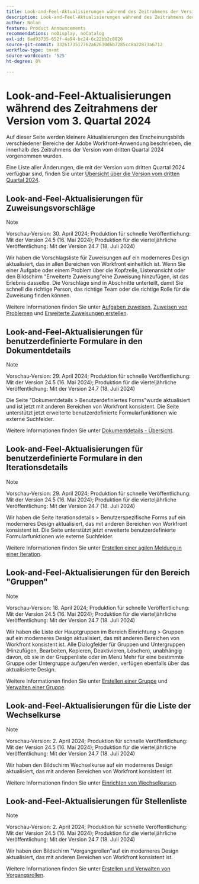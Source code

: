```yaml
---
title: Look-and-Feel-Aktualisierungen während des Zeitrahmens der Version vom 3. Quartal 2024
description: Look-and-Feel-Aktualisierungen während des Zeitrahmens der Version vom 3. Quartal 2024
author: Nolan
feature: Product Announcements
recommendations: noDisplay, noCatalog
exl-id: 6ad93735-652f-4a94-bc24-6c22bb2c8826
source-git-commit: 3326173517762a62630d6b7285cc8a22873a6712
workflow-type: tm+mt
source-wordcount: '525'
ht-degree: 0%

---
```


# Look-and-Feel-Aktualisierungen während des Zeitrahmens der Version vom 3. Quartal 2024

Auf dieser Seite werden kleinere Aktualisierungen des Erscheinungsbilds verschiedener Bereiche der Adobe Workfront-Anwendung beschrieben, die innerhalb des Zeitrahmens der Version vom dritten Quartal 2024 vorgenommen wurden.

Eine Liste aller Änderungen, die mit der Version vom dritten Quartal 2024 verfügbar sind, finden Sie unter [Übersicht über die Version vom dritten Quartal 2024](/help/quicksilver/product-announcements/product-releases/24-q3-release-activity/24-q3-release-overview.md).



## Look-and-Feel-Aktualisierungen für Zuweisungsvorschläge

>[!NOTE]
>
>Vorschau-Version: 30. April 2024; Produktion für schnelle Veröffentlichung: Mit der Version 24.5 (16. Mai 2024); Produktion für die vierteljährliche Veröffentlichung: Mit der Version 24.7 (18. Juli 2024)

Wir haben die Vorschlagsliste für Zuweisungen auf ein moderneres Design aktualisiert, das in allen Bereichen von Workfront einheitlich ist. Wenn Sie einer Aufgabe oder einem Problem über die Kopfzeile, Listenansicht oder den Bildschirm &quot;Erweiterte Zuweisung&quot;eine Zuweisung hinzufügen, ist das Erlebnis dasselbe. Die Vorschläge sind in Abschnitte unterteilt, damit Sie schnell die richtige Person, das richtige Team oder die richtige Rolle für die Zuweisung finden können.

Weitere Informationen finden Sie unter [Aufgaben zuweisen](/help/quicksilver/manage-work/tasks/assign-tasks/assign-tasks.md), [Zuweisen von Problemen](/help/quicksilver/manage-work/issues/manage-issues/assign-issues.md) und [Erweiterte Zuweisungen erstellen](/help/quicksilver/manage-work/tasks/assign-tasks/create-advanced-assignments.md).

## Look-and-Feel-Aktualisierungen für benutzerdefinierte Formulare in den Dokumentdetails

>[!NOTE]
>
>Vorschau-Version: 29. April 2024; Produktion für schnelle Veröffentlichung: Mit der Version 24.5 (16. Mai 2024); Produktion für die vierteljährliche Veröffentlichung: Mit der Version 24.7 (18. Juli 2024)

Die Seite &quot;Dokumentdetails > Benutzerdefiniertes Forms&quot;wurde aktualisiert und ist jetzt mit anderen Bereichen von Workfront konsistent. Die Seite unterstützt jetzt erweiterte benutzerdefinierte Formularfunktionen wie externe Suchfelder.

Weitere Informationen finden Sie unter [Dokumentdetails - Übersicht](/help/quicksilver/documents/managing-documents/document-details-overview.md).

## Look-and-Feel-Aktualisierungen für benutzerdefinierte Formulare in den Iterationsdetails

>[!NOTE]
>
>Vorschau-Version: 29. April 2024; Produktion für schnelle Veröffentlichung: Mit der Version 24.5 (16. Mai 2024); Produktion für die vierteljährliche Veröffentlichung: Mit der Version 24.7 (18. Juli 2024)

Wir haben die Seite Iterationsdetails > Benutzerspezifische Forms auf ein moderneres Design aktualisiert, das mit anderen Bereichen von Workfront konsistent ist. Die Seite unterstützt jetzt erweiterte benutzerdefinierte Formularfunktionen wie externe Suchfelder.

Weitere Informationen finden Sie unter [Erstellen einer agilen Meldung in einer Iteration](/help/quicksilver/agile/use-scrum-in-an-agile-team/iterations/create-agile-story-in-iteration.md).

## Look-and-Feel-Aktualisierungen für den Bereich &quot;Gruppen&quot;

>[!NOTE]
>
>Vorschau-Version: 18. April 2024; Produktion für schnelle Veröffentlichung: Mit der Version 24.5 (16. Mai 2024); Produktion für die vierteljährliche Veröffentlichung: Mit der Version 24.7 (18. Juli 2024)

Wir haben die Liste der Hauptgruppen im Bereich Einrichtung > Gruppen auf ein moderneres Design aktualisiert, das mit anderen Bereichen von Workfront konsistent ist. Alle Dialogfelder für Gruppen und Untergruppen (Hinzufügen, Bearbeiten, Kopieren, Deaktivieren, Löschen), unabhängig davon, ob sie in der Gruppenliste oder im Menü Mehr für eine bestimmte Gruppe oder Untergruppe aufgerufen werden, verfügen ebenfalls über das aktualisierte Design.

Weitere Informationen finden Sie unter [Erstellen einer Gruppe](/help/quicksilver/administration-and-setup/manage-groups/create-and-manage-groups/create-a-group.md) und [Verwalten einer Gruppe](/help/quicksilver/administration-and-setup/manage-groups/create-and-manage-groups/manage-a-group.md).

## Look-and-Feel-Aktualisierungen für die Liste der Wechselkurse

>[!NOTE]
>
>Vorschau-Version: 2. April 2024; Produktion für schnelle Veröffentlichung: Mit der Version 24.5 (16. Mai 2024); Produktion für die vierteljährliche Veröffentlichung: Mit der Version 24.7 (18. Juli 2024)

Wir haben den Bildschirm Wechselkurse auf ein moderneres Design aktualisiert, das mit anderen Bereichen von Workfront konsistent ist.

Weitere Informationen finden Sie unter [Einrichten von Wechselkursen](/help/quicksilver/administration-and-setup/manage-workfront/exchange-rates/set-up-exchange-rates.md).

## Look-and-Feel-Aktualisierungen für Stellenliste

>[!NOTE]
>
>Vorschau-Version: 2. April 2024; Produktion für schnelle Veröffentlichung: Mit der Version 24.5 (16. Mai 2024); Produktion für die vierteljährliche Veröffentlichung: Mit der Version 24.7 (18. Juli 2024)

Wir haben den Bildschirm &quot;Vorgangsrollen&quot;auf ein moderneres Design aktualisiert, das mit anderen Bereichen von Workfront konsistent ist.

Weitere Informationen finden Sie unter [Erstellen und Verwalten von Vorgangsrollen](/help/quicksilver/administration-and-setup/set-up-workfront/organizational-setup/create-manage-job-roles.md).
